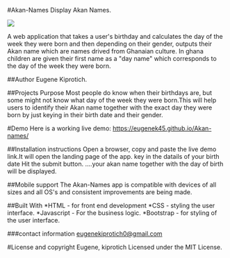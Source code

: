 #Akan-Names
Display Akan  Names.

![](images/)

A web application that takes a user's birthday and calculates the day of the week they were born and then depending on their gender, outputs their Akan name which are names drived from Ghanaian culture. In ghana children are given their first name as a "day name" which corresponds to the day of the week they were born.

##Author
Eugene Kiprotich.



##Projects Purpose
Most people do know when their birthdays are, but some might not know what day of the week they were born.This will help users to identify their Akan name together with the exact day they were born by just keying in their birth date and their gender.

#Demo
Here is a working live demo: https://eugenek45.github.io/Akan-names/

##Installation instructions
Open a browser, copy and paste the live demo link.It will open the landing page of the app. key in the datails of your birth date Hit the submit button. ....your akan name together with the day of birth will be displayed.

##Mobile support
The Akan-Names app is compatible with devices of all sizes and all OS's and consistent improvements are being made.

##Built With
*HTML - for front end development
 *CSS - styling the user interface. 
 *Javascript - For the business logic. 
 *Bootstrap - for styling of the user interface.

###contact information
eugenekiprotich0@gmail.com

#License and copyright
Eugene, kiprotich Licensed under the MIT License.